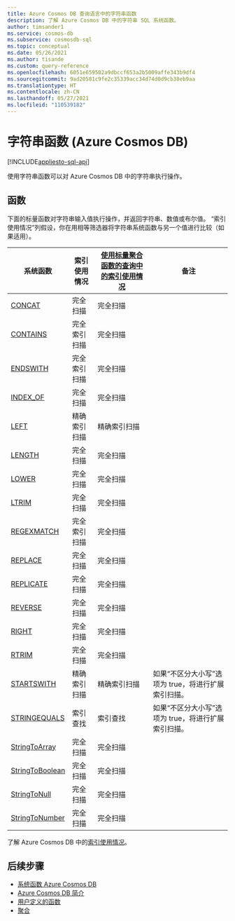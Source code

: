 ```yaml
---
title: Azure Cosmos DB 查询语言中的字符串函数
description: 了解 Azure Cosmos DB 中的字符串 SQL 系统函数。
author: timsander1
ms.service: cosmos-db
ms.subservice: cosmosdb-sql
ms.topic: conceptual
ms.date: 05/26/2021
ms.author: tisande
ms.custom: query-reference
ms.openlocfilehash: 6051e659502a9dbccf653a2b5009affe343b9df4
ms.sourcegitcommit: 9ad20581c9fe2c35339acc34d74d0d9cb38eb9aa
ms.translationtype: HT
ms.contentlocale: zh-CN
ms.lasthandoff: 05/27/2021
ms.locfileid: "110539182"
---
```

# <a name="string-functions-azure-cosmos-db"></a>字符串函数 (Azure Cosmos DB)
[!INCLUDE[appliesto-sql-api](includes/appliesto-sql-api.md)]

使用字符串函数可以对 Azure Cosmos DB 中的字符串执行操作。

## <a name="functions"></a>函数

下面的标量函数对字符串输入值执行操作，并返回字符串、数值或布尔值。 “索引使用情况”列假设，你在用相等筛选器将字符串系统函数与另一个值进行比较（如果适用）。

| 系统函数                                 | 索引使用情况        | [使用标量聚合函数的查询中的索引使用情况](index-overview.md#index-utilization-for-scalar-aggregate-functions) | 备注                                                      |
| ----------------------------------------------- | ------------------ | ------------------------------------------------------ | ------------------------------------------------------------ |
| [CONCAT](sql-query-concat.md)                   | 完全扫描          | 完全扫描                                              |                                                              |
| [CONTAINS](sql-query-contains.md)               | 完全索引扫描    | 完全扫描                                              |                                                              |
| [ENDSWITH](sql-query-endswith.md)               | 完全索引扫描    | 完全扫描                                              |                                                              |
| [INDEX_OF](sql-query-index-of.md)               | 完全扫描          | 完全扫描                                              |                                                              |
| [LEFT](sql-query-left.md)                       | 精确索引扫描 | 精确索引扫描                                     |                                                              |
| [LENGTH](sql-query-length.md)                   | 完全扫描          | 完全扫描                                              |                                                              |
| [LOWER](sql-query-lower.md)                     | 完全扫描          | 完全扫描                                              |                                                              |
| [LTRIM](sql-query-ltrim.md)                     | 完全扫描          | 完全扫描                                              |                                                              |
| [REGEXMATCH](sql-query-regexmatch.md)           | 完全索引扫描    | 完全扫描                                              |                                                              |
| [REPLACE](sql-query-replace.md)                 | 完全扫描          | 完全扫描                                              |                                                              |
| [REPLICATE](sql-query-replicate.md)             | 完全扫描          | 完全扫描                                              |                                                              |
| [REVERSE](sql-query-reverse.md)                 | 完全扫描          | 完全扫描                                              |                                                              |
| [RIGHT](sql-query-right.md)                     | 完全扫描          | 完全扫描                                              |                                                              |
| [RTRIM](sql-query-rtrim.md)                     | 完全扫描          | 完全扫描                                              |                                                              |
| [STARTSWITH](sql-query-startswith.md)           | 精确索引扫描 | 精确索引扫描                                     | 如果“不区分大小写”选项为 true，将进行扩展索引扫描。 |
| [STRINGEQUALS](sql-query-stringequals.md)       | 索引查找         | 索引查找                                             | 如果“不区分大小写”选项为 true，将进行扩展索引扫描。 |
| [StringToArray](sql-query-stringtoarray.md)     | 完全扫描          | 完全扫描                                              |                                                              |
| [StringToBoolean](sql-query-stringtoboolean.md) | 完全扫描          | 完全扫描                                              |                                                              |
| [StringToNull](sql-query-stringtonull.md)       | 完全扫描          | 完全扫描                                              |                                                              |
| [StringToNumber](sql-query-stringtonumber.md)   | 完全扫描          | 完全扫描                                              |                                                              |

了解 Azure Cosmos DB 中的[索引使用情况](index-overview.md#index-usage)。

## <a name="next-steps"></a>后续步骤

- [系统函数 Azure Cosmos DB](sql-query-system-functions.md)
- [Azure Cosmos DB 简介](introduction.md)
- [用户定义的函数](sql-query-udfs.md)
- [聚合](sql-query-aggregate-functions.md)
